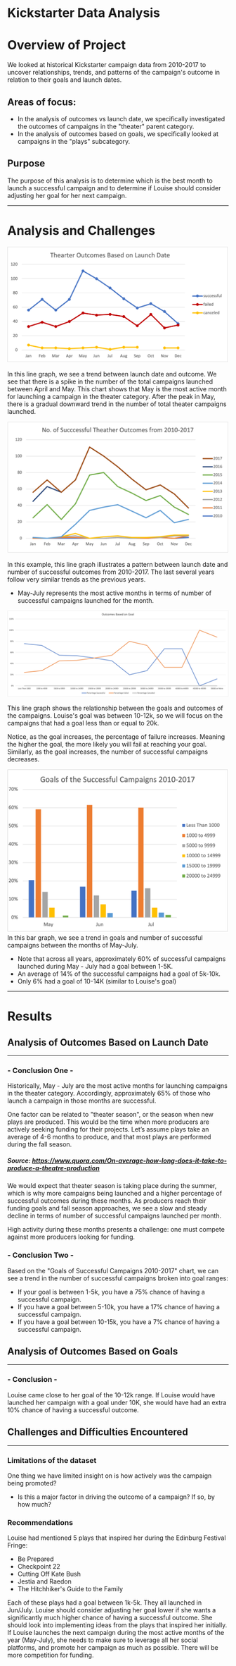 # Kickstarter Data Analysis

# Overview of Project

We looked at historical Kickstarter campaign data from 2010-2017 to uncover relationships, trends, and patterns of the campaign's outcome in relation to their goals and launch dates.

## Areas of focus: 
- In the analysis of outcomes vs launch date, we specifically investigated the outcomes of campaigns in the "theater" parent category.
- In the analysis of outcomes based on goals, we specifically looked at campaigns in the "plays" subcategory.

## Purpose
The purpose of this analysis is to determine which is the best month to launch a successful campaign and to determine if Louise should consider adjusting her goal for her next campaign.

---
# Analysis and Challenges

![](Resources/Theater_Outcomes_vs_Launch.png)


In this line graph, we see a trend between launch date and outcome. We see that there is a spike in the number of the total campaigns launched between April and May. This chart shows that May is the most active month for launching a campaign in the theater category. After the peak in May, there is a gradual downward trend in the number of total theater campaigns launched. 

![](Resources/Success_Theater_Outcome_2010-2017.png)

In this example, this line graph illustrates a pattern between launch date and number of successful outcomes from 2010-2017. The last several years follow very similar trends as the previous years.
- May-July represents the most active months in terms of number of successful campaigns launched for the month.

![](Resources/Outcomes_vs_Goals.png)

This line graph shows the relationship between the goals and outcomes of the campaigns. Louise's goal was between 10-12k, so we will focus on the campaigns that had a goal less than or equal to 20k.

Notice, as the goal increases, the percentage of failure increases. Meaning the higher the goal, the more likely you will fail at reaching your goal. Similarly, as the goal increases, the number of successful campaigns decreases.

![](Resources/Goals_Of_Successful_Campaigns.png)
In this bar graph, we see a trend in goals and number of successful campaigns between the months of May-July.  

- Note that across all years, approximately 60% of successful campaigns launched during May - July had a goal between 1-5K.
- An average of 14% of the successful campaigns had a goal of 5k-10k.
- Only 6% had a goal of 10-14K (similar to Louise's goal)

---
# Results

## Analysis of Outcomes Based on Launch Date
---

### - Conclusion One -

Historically, May - July are the most active months for launching campaigns in the theater category. Accordingly, approximately 65% of those who launch a campaign in those months are successful.

One factor can be related to "theater season", or the season when new plays are produced. This would be the time when more producers are actively seeking funding for their projects. Let’s assume plays take an average of 4-6 months to produce, and that most plays are performed during the fall season.
##### Source: https://www.quora.com/On-average-how-long-does-it-take-to-produce-a-theatre-production

We would expect that theater season is taking place during the summer, which is why more campaigns being launched and a higher percentage of successful outcomes during these months. As producers reach their funding goals and fall season approaches, we see a slow and steady decline in terms of number of successful campaigns launched per month.

High activity during these months presents a challenge: one must compete against more producers looking for funding.

### - Conclusion Two -
Based on the "Goals of Successful Campaigns 2010-2017" chart, we can see a trend in the number of successful campaigns broken into goal ranges:
- If your goal is between 1-5k, you have a 75% chance of having a successful campaign.
- If you have a goal between 5-10k, you have a 17% chance of having a successful campaign.
- If you have a goal between 10-15k, you have a 7% chance of having a successful campaign.

## Analysis of Outcomes Based on Goals
---

### - Conclusion - 
Louise came close to her goal of the 10-12k range. If Louise would have launched her campaign with a goal under 10K, she would have had an extra 10% chance of having a successful outcome.

## Challenges and Difficulties Encountered
---

### Limitations of the dataset
One thing we have limited insight on is how actively was the campaign being promoted?
- Is this a major factor in driving the outcome of a campaign? If so, by how much?

### Recommendations

Louise had mentioned 5 plays that inspired her during the Edinburg Festival Fringe:
- Be Prepared
- Checkpoint 22
- Cutting Off Kate Bush
- Jestia and Raedon
- The Hitchhiker's Guide to the Family

Each of these plays had a goal between 1k-5k. They all launched in Jun/July. Louise should consider adjusting her goal lower if she wants a significantly much higher chance of having a successful outcome. She should look into implementing ideas from the plays that inspired her initially. If Louise launches the next campaign during the most active months of the year (May-July), she needs to make sure to leverage all her social platforms, and promote her campaign as much as possible. There will be more competition for funding.
